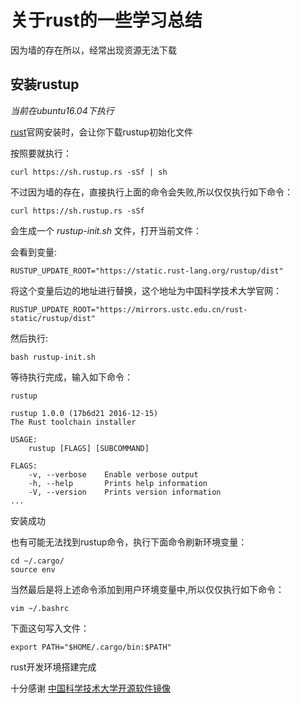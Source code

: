 # 关于rust的一些学习总结

因为墙的存在所以，经常出现资源无法下载

## 安装rustup

*当前在ubuntu16.04下执行*

[rust](https://www.rust-lang.org/en-US/)官网安装时，会让你下载rustup初始化文件

按照要就执行：
    
    curl https://sh.rustup.rs -sSf | sh

不过因为墙的存在，直接执行上面的命令会失败,所以仅仅执行如下命令：

    curl https://sh.rustup.rs -sSf     

会生成一个 *rustup-init.sh* 文件，打开当前文件：

会看到变量:
    
    RUSTUP_UPDATE_ROOT="https://static.rust-lang.org/rustup/dist"

将这个变量后边的地址进行替换，这个地址为中国科学技术大学官网：

    RUSTUP_UPDATE_ROOT="https://mirrors.ustc.edu.cn/rust-static/rustup/dist"

然后执行:

    bash rustup-init.sh

等待执行完成，输入如下命令：

    rustup
        
    rustup 1.0.0 (17b6d21 2016-12-15)
    The Rust toolchain installer

    USAGE:
        rustup [FLAGS] [SUBCOMMAND]

    FLAGS:
        -v, --verbose    Enable verbose output
        -h, --help       Prints help information
        -V, --version    Prints version information
    ...

安装成功

也有可能无法找到rustup命令，执行下面命令刷新环境变量：

    cd ~/.cargo/
    source env

当然最后是将上述命令添加到用户环境变量中,所以仅仅执行如下命令：

    vim ~/.bashrc

下面这句写入文件：
    
    export PATH="$HOME/.cargo/bin:$PATH"

rust开发环境搭建完成

十分感谢 [中国科学技术大学开源软件镜像](https://lug.ustc.edu.cn/wiki/server/mirrors/start)
    